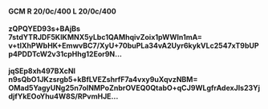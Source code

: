 #### GCM R 20/0c/400 L 20/0c/400
**zQPQYED93s+BAjBs**<br/>**7stdYTRJDF5KIKMNX5yLbc1QAMhqivZoix1pWWln1mA=**<br/>**v+tIXhPWbHK+EmwvBC7/XyU+70buPLa34vA2Uyr6kykVLc2547xT9bUPp4PDDTcW2v31cpHhg12Eor9N...**<br/><br/>
**jqSEp8xh497BXcNI**<br/>**n9sQbO1JKzsrgb5+kBfLVEZshrfF7a4vxy9uXqvzNBM=**<br/>**OMad5YagyUNg25n7oINMPoZnbrOVEQ0QtabO+qCJ9WLgfrAdexJls23YjdjfYkEOoYhu4W8S/RPvmHJE...**